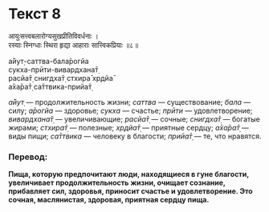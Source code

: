 # Текст 8

आयुःसत्त्वबलारोग्यसुखप्रीतिविवर्धनाः ।  
रस्याः स्निग्धाः स्थिरा हृद्या आहाराः सात्त्विकप्रियाः ॥८॥

а̄йут̣-саттва-бала̄рогйа  
сукха-прӣти-вивардхана̄т̣  
расйа̄т̣ снигдха̄т̣ стхира̄ хр̣дйа̄  
а̄ха̄ра̄т̣ са̄ттвика-прийа̄т̣

_а̄йут̣_ — продолжительность жизни; _саттва_ — существование; _бала_ — силу; _а̄рогйа_ — здоровье; _сукха_ — счастье; _прӣти_ — удовлетворение; _вивардхана̄т̣_ — увеличивающие; _расйа̄т̣_ — сочные; _снигдха̄т̣_ — богатые жирами; _стхира̄т̣_ — полезные; _хр̣дйа̄т̣_ — приятные сердцу; _а̄ха̄ра̄т̣_ — виды пищи; _са̄ттвика_ — человеку в благости; _прийа̄т̣_ — те, что нравятся.

### Перевод:

**Пища, которую предпочитают люди, находящиеся в гуне благости, увеличивает продолжительность жизни, очищает сознание, прибавляет сил, здоровья, приносит счастье и удовлетворение. Это сочная, маслянистая, здоровая, приятная сердцу пища.**